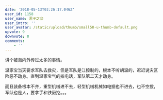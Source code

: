 ```yaml
---
date: '2018-05-13T03:26:17.046Z'
user_id: 1158
user_name: 君子之交
user_intro: ''
user_avatar: /static/upload/thumb/small50-u-thumb-default.png
upvote: 9
downvote: 0
comments:
    - ''
---
```


讲个被海内外传过太多的事情。

温家宝当天要求军队去救灾，但是军队是江控制的，根本不听胡温的，迟迟说灾区险恶不动身。直到温家宝气的摔电话，军队第二天才动身。

而且装备根本不齐，重型机械进不去，轻型机械机械如电据也不进去，也不空投，军队也是人，要拿手和铁锹挖。。。

